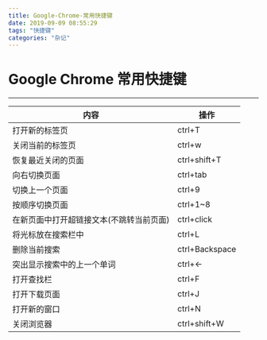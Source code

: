 ```yaml
---
title: Google-Chrome-常用快捷键
date: 2019-09-09 08:55:29
tags: "快捷键"
categories: "杂记"
---
```


# Google Chrome 常用快捷键



------

| 内容                                     | 操作           |
| ---------------------------------------- | -------------- |
| 打开新的标签页                           | ctrl+T         |
| 关闭当前的标签页                         | ctrl+w         |
| 恢复最近关闭的页面                       | ctrl+shift+T   |
| 向右切换页面                             | ctrl+tab       |
| 切换上一个页面                           | ctrl+9         |
| 按顺序切换页面                           | ctrl+1~8       |
| 在新页面中打开超链接文本(不跳转当前页面) | ctrl+click     |
| 将光标放在搜索栏中                       | ctrl+L         |
| 删除当前搜索                             | ctrl+Backspace |
| 突出显示搜索中的上一个单词               | ctrl+←         |
| 打开查找栏                               | ctrl+F         |
| 打开下载页面                             | ctrl+J         |
| 打开新的窗口                             | ctrl+N         |
| 关闭浏览器                               | ctrl+shift+W   |

